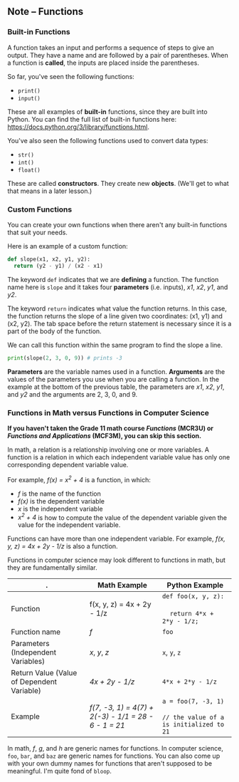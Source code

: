 ## Note – Functions

### Built-in Functions

A function takes an input and performs a sequence of steps to give an output. They have a name and are followed by a pair of parentheses. When a function is **called**, the inputs are placed inside the parentheses.

So far, you've seen the following functions:

* `print()`
* `input()`

These are all examples of **built-in** functions, since they are built into Python. You can find the full list of built-in functions here: https://docs.python.org/3/library/functions.html.

You've also seen the following functions used to convert data types:

* `str()`
* `int()`
* `float()`

These are called **constructors**.  They create new **objects**. (We'll get to what that means in a later lesson.) 

### Custom Functions

You can create your own functions when there aren't any built-in functions that suit your needs.

Here is an example of a custom function:

````python
def slope(x1, x2, y1, y2): 
  return (y2 - y1) / (x2 - x1)
````

The keyword `def` indicates that we are **defining** a function. The function name here is `slope` and it takes four **parameters** (i.e. inputs), *x1*, *x2*, *y1*, and *y2*. 

The keyword `return` indicates what value the function returns. In this case, the function returns the slope of a line given two coordinates: (x1, y1) and (x2, y2). The tab space before the return statement is necessary since it is a part of the body of the function.

We can call this function within the same program to find the slope a line.

````python
print(slope(2, 3, 0, 9)) # prints -3
````

**Parameters** are the variable names used in a function. **Arguments** are the values of the parameters you use when you are calling a function. In the example at the bottom of the previous table, the parameters are *x1*, *x2*, *y1*, and *y2* and the arguments are 2, 3, 0, and 9.

### Functions in Math versus Functions in Computer Science

**If you haven't taken the Grade 11 math course *Functions* (MCR3U) or *Functions and Applications* (MCF3M), you can skip this section.**

In math, a relation is a relationship involving one or more variables. A function is a relation in which each independent variable value has only one corresponding dependent variable value.

For example, *f(x) = x<sup>2</sup> + 4* is a function, in which:

* *f* is the name of the function
* *f(x)* is the dependent variable
* *x* is the independent variable
* *x<sup>2</sup> + 4* is how to compute the value of the dependent variable given the value for the independent variable.

Functions can have more than one independent variable. For example, *f(x, y, z) = 4x + 2y - 1/z* is also a function.

Functions in computer science may look different to functions in math, but they are fundamentally similar.


| .                                          | Math Example                                         | Python Example                                               |
| ------------------------------------------ | ---------------------------------------------------- | ------------------------------------------------------------ |
| Function                                   | f(x, y, z) = 4x + 2y - 1/z                           | `def foo(x, y, z): `<br></br>&nbsp;&nbsp;&nbsp;&nbsp;`return 4*x + 2*y - 1/z;` |
| Function name                              | *f*                                                  | `foo`                                                        |
| Parameters (Independent Variables)         | *x*, *y*, *z*                                        | `x`, `y`, `z`                                                |
| Return Value (Value of Dependent Variable) | *4x + 2y - 1/z*                                      | `4*x + 2*y - 1/z`                                            |
| Example                                    | *f(7, -3, 1) = 4(7) + 2(-3) - 1/1 = 28 - 6 - 1 = 21* | `a = foo(7, -3, 1)`<br/></br>`// the value of a is initialized to 21` |

In math, *f*, *g*, and *h* are generic names for functions. In computer science, `foo`, `bar`, and `baz` are generic names for functions. You can also come up with your own dummy names for functions that aren't supposed to be meaningful. I'm quite fond of `bloop`.


